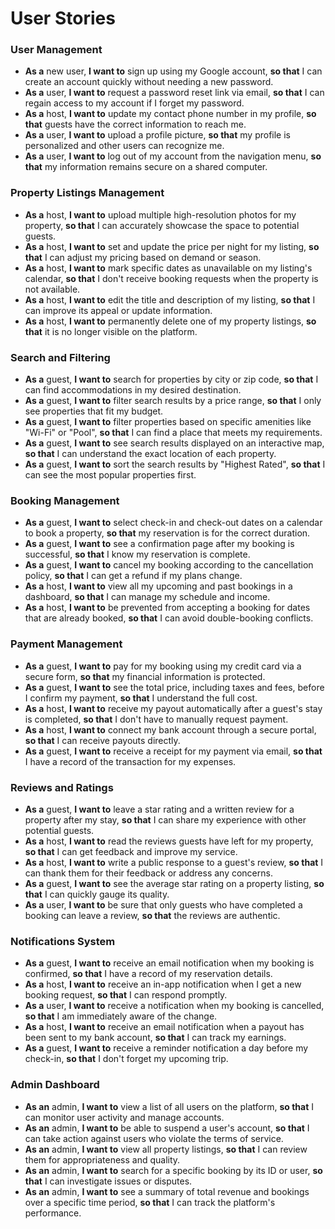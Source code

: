 # User Stories

### User Management

- **As a** new user, **I want to** sign up using my Google account, **so that** I can create an account quickly without needing a new password.
- **As a** user, **I want to** request a password reset link via email, **so that** I can regain access to my account if I forget my password.
- **As a** host, **I want to** update my contact phone number in my profile, **so that** guests have the correct information to reach me.
- **As a** user, **I want to** upload a profile picture, **so that** my profile is personalized and other users can recognize me.
- **As a** user, **I want to** log out of my account from the navigation menu, **so that** my information remains secure on a shared computer.

### Property Listings Management

- **As a** host, **I want to** upload multiple high-resolution photos for my property, **so that** I can accurately showcase the space to potential guests.
- **As a** host, **I want to** set and update the price per night for my listing, **so that** I can adjust my pricing based on demand or season.
- **As a** host, **I want to** mark specific dates as unavailable on my listing's calendar, **so that** I don't receive booking requests when the property is not available.
- **As a** host, **I want to** edit the title and description of my listing, **so that** I can improve its appeal or update information.
- **As a** host, **I want to** permanently delete one of my property listings, **so that** it is no longer visible on the platform.

### Search and Filtering

- **As a** guest, **I want to** search for properties by city or zip code, **so that** I can find accommodations in my desired destination.
- **As a** guest, **I want to** filter search results by a price range, **so that** I only see properties that fit my budget.
- **As a** guest, **I want to** filter properties based on specific amenities like "Wi-Fi" or "Pool", **so that** I can find a place that meets my requirements.
- **As a** guest, **I want to** see search results displayed on an interactive map, **so that** I can understand the exact location of each property.
- **As a** guest, **I want to** sort the search results by "Highest Rated", **so that** I can see the most popular properties first.

### Booking Management

- **As a** guest, **I want to** select check-in and check-out dates on a calendar to book a property, **so that** my reservation is for the correct duration.
- **As a** guest, **I want to** see a confirmation page after my booking is successful, **so that** I know my reservation is complete.
- **As a** guest, **I want to** cancel my booking according to the cancellation policy, **so that** I can get a refund if my plans change.
- **As a** host, **I want to** view all my upcoming and past bookings in a dashboard, **so that** I can manage my schedule and income.
- **As a** host, **I want to** be prevented from accepting a booking for dates that are already booked, **so that** I can avoid double-booking conflicts.

### Payment Management

- **As a** guest, **I want to** pay for my booking using my credit card via a secure form, **so that** my financial information is protected.
- **As a** guest, **I want to** see the total price, including taxes and fees, before I confirm my payment, **so that** I understand the full cost.
- **As a** host, **I want to** receive my payout automatically after a guest's stay is completed, **so that** I don't have to manually request payment.
- **As a** host, **I want to** connect my bank account through a secure portal, **so that** I can receive payouts directly.
- **As a** guest, **I want to** receive a receipt for my payment via email, **so that** I have a record of the transaction for my expenses.

### Reviews and Ratings

- **As a** guest, **I want to** leave a star rating and a written review for a property after my stay, **so that** I can share my experience with other potential guests.
- **As a** host, **I want to** read the reviews guests have left for my property, **so that** I can get feedback and improve my service.
- **As a** host, **I want to** write a public response to a guest's review, **so that** I can thank them for their feedback or address any concerns.
- **As a** guest, **I want to** see the average star rating on a property listing, **so that** I can quickly gauge its quality.
- **As a** user, **I want to** be sure that only guests who have completed a booking can leave a review, **so that** the reviews are authentic.

### Notifications System

- **As a** guest, **I want to** receive an email notification when my booking is confirmed, **so that** I have a record of my reservation details.
- **As a** host, **I want to** receive an in-app notification when I get a new booking request, **so that** I can respond promptly.
- **As a** user, **I want to** receive a notification when my booking is cancelled, **so that** I am immediately aware of the change.
- **As a** host, **I want to** receive an email notification when a payout has been sent to my bank account, **so that** I can track my earnings.
- **As a** guest, **I want to** receive a reminder notification a day before my check-in, **so that** I don't forget my upcoming trip.

### Admin Dashboard

- **As an** admin, **I want to** view a list of all users on the platform, **so that** I can monitor user activity and manage accounts.
- **As an** admin, **I want to** be able to suspend a user's account, **so that** I can take action against users who violate the terms of service.
- **As an** admin, **I want to** view all property listings, **so that** I can review them for appropriateness and quality.
- **As an** admin, **I want to** search for a specific booking by its ID or user, **so that** I can investigate issues or disputes.
- **As an** admin, **I want to** see a summary of total revenue and bookings over a specific time period, **so that** I can track the platform's performance.

